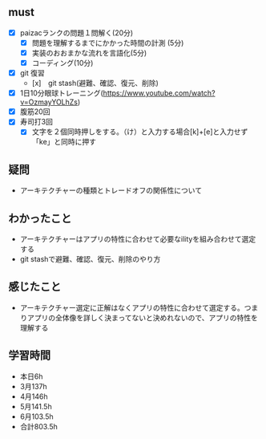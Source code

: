 

## must
- [x] paizacランクの問題１問解く(20分)
  - [x] 問題を理解するまでにかかった時間の計測 (5分)
  - [x] 実装のおおまかな流れを言語化(5分)
  - [x] コーディング(10分)
- [x] git 復習
  - [x]　git stash(避難、確認、復元、削除)
- [x] 1日10分眼球トレーニング(https://www.youtube.com/watch?v=OzmayYOLhZs)
- [x] 腹筋20回
- [x] 寿司打3回
  - [x] 文字を２個同時押しをする。（け）と入力する場合[k]+[e]と入力せず「ke」と同時に押す

## 疑問
- アーキテクチャーの種類とトレードオフの関係性について


## わかったこと
- アーキテクチャーはアプリの特性に合わせて必要なilityを組み合わせて選定する
- git stashで避難、確認、復元、削除のやり方
## 感じたこと
- アーキテクチャー選定に正解はなくアプリの特性に合わせて選定する。つまりアプリの全体像を詳しく決まってないと決めれないので、アプリの特性を理解する

## 学習時間
  - 本日6h
  - 3月137h
  - 4月146h
  - 5月141.5h
  - 6月103.5h　
  - 合計803.5h
    

